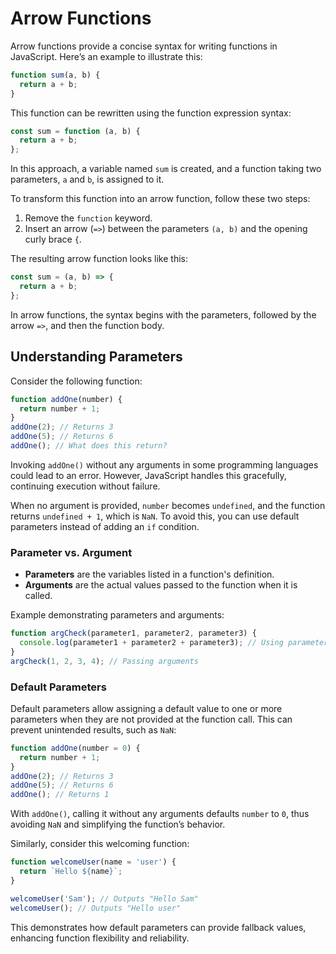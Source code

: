 # Arrow Functions

Arrow functions provide a concise syntax for writing functions in JavaScript. Here’s an example to illustrate this:

```js
function sum(a, b) {
  return a + b;
}
```

This function can be rewritten using the function expression syntax:

```js
const sum = function (a, b) {
  return a + b;
};
```

In this approach, a variable named `sum` is created, and a function taking two parameters, `a` and `b`, is assigned to it.

To transform this function into an arrow function, follow these two steps:

1. Remove the `function` keyword.
2. Insert an arrow (`=>`) between the parameters `(a, b)` and the opening curly brace `{`.

The resulting arrow function looks like this:

```js
const sum = (a, b) => {
  return a + b;
};
```

In arrow functions, the syntax begins with the parameters, followed by the arrow `=>`, and then the function body.

## Understanding Parameters

Consider the following function:

```js
function addOne(number) {
  return number + 1;
}
addOne(2); // Returns 3
addOne(5); // Returns 6
addOne(); // What does this return?
```

Invoking `addOne()` without any arguments in some programming languages could lead to an error. However, JavaScript handles this gracefully, continuing execution without failure.

When no argument is provided, `number` becomes `undefined`, and the function returns `undefined + 1`, which is `NaN`. To avoid this, you can use default parameters instead of adding an `if` condition.

### Parameter vs. Argument

- **Parameters** are the variables listed in a function's definition.
- **Arguments** are the actual values passed to the function when it is called.

Example demonstrating parameters and arguments:

```js
function argCheck(parameter1, parameter2, parameter3) {
  console.log(parameter1 + parameter2 + parameter3); // Using parameters
}
argCheck(1, 2, 3, 4); // Passing arguments
```

### Default Parameters

Default parameters allow assigning a default value to one or more parameters when they are not provided at the function call. This can prevent unintended results, such as `NaN`:

```js
function addOne(number = 0) {
  return number + 1;
}
addOne(2); // Returns 3
addOne(5); // Returns 6
addOne(); // Returns 1
```

With `addOne()`, calling it without any arguments defaults `number` to `0`, thus avoiding `NaN` and simplifying the function’s behavior.

Similarly, consider this welcoming function:

```js
function welcomeUser(name = 'user') {
  return `Hello ${name}`;
}

welcomeUser('Sam'); // Outputs "Hello Sam"
welcomeUser(); // Outputs "Hello user"
```

This demonstrates how default parameters can provide fallback values, enhancing function flexibility and reliability.
